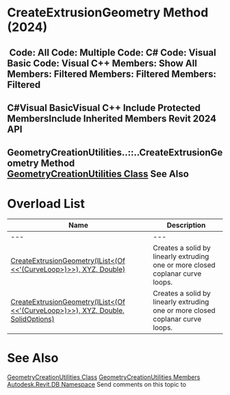 # CreateExtrusionGeometry Method (2024)

﻿
 Code: All Code: Multiple Code: C# Code: Visual Basic Code: Visual C++  Members: Show All Members: Filtered Members: Filtered Members: Filtered   
---  
C#Visual BasicVisual C++
Include Protected MembersInclude Inherited Members
Revit 2024 API  
---  
GeometryCreationUtilities..::..CreateExtrusionGeometry Method   
[GeometryCreationUtilities Class](e829700d-48ff-0914-b288-5ceb93d8ee86.md "GeometryCreationUtilities Class") See Also  
---  
# Overload List
| Name | Description |
| --- | --- |
| --- | --- | --- |
| [CreateExtrusionGeometry(IList<(Of <<'(CurveLoop>)>>), XYZ, Double)](2dd1de2f-b8fc-60d6-30d8-46810f79c3fc.md "CreateExtrusionGeometry Method \(IList\(CurveLoop\), XYZ, Double\)") | Creates a solid by linearly extruding one or more closed coplanar curve loops. |
| [CreateExtrusionGeometry(IList<(Of <<'(CurveLoop>)>>), XYZ, Double, SolidOptions)](f72829bc-7108-1e8a-01e1-09c43bc275a9.md "CreateExtrusionGeometry Method \(IList\(CurveLoop\), XYZ, Double, SolidOptions\)") | Creates a solid by linearly extruding one or more closed coplanar curve loops. |

# See Also
[GeometryCreationUtilities Class](e829700d-48ff-0914-b288-5ceb93d8ee86.md "GeometryCreationUtilities Class")
[GeometryCreationUtilities Members](28337984-cc15-72d7-f305-fafcac75d695.md "GeometryCreationUtilities Members")
[Autodesk.Revit.DB Namespace](87546ba7-461b-c646-cbb1-2cb8f5bff8b2.md "Autodesk.Revit.DB Namespace")
Send comments on this topic to 